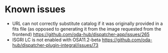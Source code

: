 # Known issues

* URL can not correctly substitute catalog if it was originally provided in a fits file (as opposed to generating it from the image requested from the frontend) https://github.com/oda-hub/dispatcher-app/issues/265
* ISGRI LC is not enabled with OSA11.2-beta https://github.com/oda-hub/dispatcher-plugin-integral/issues/73
